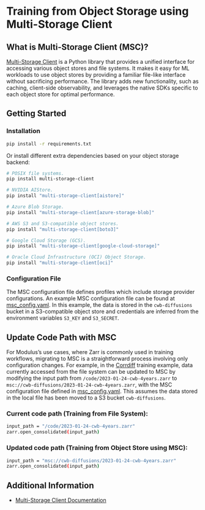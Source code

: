 # Training from Object Storage using Multi-Storage Client 

## What is Multi-Storage Client (MSC)?

[Multi-Storage Client](https://github.com/NVIDIA/multi-storage-client) is a Python
library that provides a unified interface for accessing various object stores and
file systems. It makes it easy for ML workloads to use object stores by providing
a familiar file-like interface without sacrificing performance. The library adds
new functionality, such as caching, client-side observability, and leverages the native
SDKs specific to each object store for optimal performance.

## Getting Started

### Installation

```bash
pip install -r requirements.txt
```
Or install different extra dependencies based on your object storage backend:
```bash
# POSIX file systems.
pip install multi-storage-client

# NVIDIA AIStore.
pip install "multi-storage-client[aistore]"

# Azure Blob Storage.
pip install "multi-storage-client[azure-storage-blob]"

# AWS S3 and S3-compatible object stores.
pip install "multi-storage-client[boto3]"

# Google Cloud Storage (GCS).
pip install "multi-storage-client[google-cloud-storage]"

# Oracle Cloud Infrastructure (OCI) Object Storage.
pip install "multi-storage-client[oci]"
```

### Configuration File

The MSC configuration file defines profiles which include storage provider configurations.
An example MSC configuration file can be found at [msc_config.yaml](./msc_config.yaml).
In this example, the data is stored in the `cwb-diffusions` bucket in a S3-compatible
object store and credentials are inferred from the environment variables `S3_KEY` and `S3_SECRET`.

## Update Code Path with MSC

For Modulus’s use cases, where Zarr is commonly used in training workflows,
migrating to MSC is a straightforward process involving only configuration changes.
For example, in the [Corrdiff](../generative/corrdiff/) training example, data
currently accessed from the file system can be updated to MSC by modifying the
input path from `/code/2023-01-24-cwb-4years.zarr` to `msc://cwb-diffusions/2023-01-24-cwb-4years.zarr`,
with the MSC configuration file defined in [msc_config.yaml](./msc_config.yaml).
This assumes the data stored in the local file has been moved to a S3 bucket `cwb-diffusions`.

### Current code path (Training from File System):

```bash
input_path = "/code/2023-01-24-cwb-4years.zarr"
zarr.open_consolidated(input_path)
```

### Updated code path (Training from Object Store using MSC):

```bash
input_path = "msc://cwb-diffusions/2023-01-24-cwb-4years.zarr"
zarr.open_consolidated(input_path)
```

## Additional Information

- [Multi-Storage Client Documentation](https://nvidia.github.io/multi-storage-client/)
